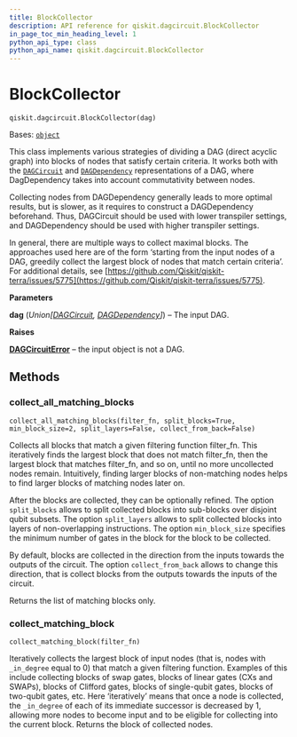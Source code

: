 ```yaml
---
title: BlockCollector
description: API reference for qiskit.dagcircuit.BlockCollector
in_page_toc_min_heading_level: 1
python_api_type: class
python_api_name: qiskit.dagcircuit.BlockCollector
---
```


# BlockCollector

<span id="qiskit.dagcircuit.BlockCollector" />

`qiskit.dagcircuit.BlockCollector(dag)`

Bases: [`object`](https://docs.python.org/3/library/functions.html#object "(in Python v3.11)")

This class implements various strategies of dividing a DAG (direct acyclic graph) into blocks of nodes that satisfy certain criteria. It works both with the [`DAGCircuit`](qiskit.dagcircuit.DAGCircuit "qiskit.dagcircuit.DAGCircuit") and [`DAGDependency`](qiskit.dagcircuit.DAGDependency "qiskit.dagcircuit.DAGDependency") representations of a DAG, where DagDependency takes into account commutativity between nodes.

Collecting nodes from DAGDependency generally leads to more optimal results, but is slower, as it requires to construct a DAGDependency beforehand. Thus, DAGCircuit should be used with lower transpiler settings, and DAGDependency should be used with higher transpiler settings.

In general, there are multiple ways to collect maximal blocks. The approaches used here are of the form ‘starting from the input nodes of a DAG, greedily collect the largest block of nodes that match certain criteria’. For additional details, see [https://github.com/Qiskit/qiskit-terra/issues/5775](https://github.com/Qiskit/qiskit-terra/issues/5775).

**Parameters**

**dag** (*Union\[*[*DAGCircuit*](qiskit.dagcircuit.DAGCircuit "qiskit.dagcircuit.DAGCircuit")*,* [*DAGDependency*](qiskit.dagcircuit.DAGDependency "qiskit.dagcircuit.DAGDependency")*]*) – The input DAG.

**Raises**

[**DAGCircuitError**](dagcircuit#qiskit.dagcircuit.DAGCircuitError "qiskit.dagcircuit.DAGCircuitError") – the input object is not a DAG.

## Methods

### collect\_all\_matching\_blocks

<span id="qiskit.dagcircuit.BlockCollector.collect_all_matching_blocks" />

`collect_all_matching_blocks(filter_fn, split_blocks=True, min_block_size=2, split_layers=False, collect_from_back=False)`

Collects all blocks that match a given filtering function filter\_fn. This iteratively finds the largest block that does not match filter\_fn, then the largest block that matches filter\_fn, and so on, until no more uncollected nodes remain. Intuitively, finding larger blocks of non-matching nodes helps to find larger blocks of matching nodes later on.

After the blocks are collected, they can be optionally refined. The option `split_blocks` allows to split collected blocks into sub-blocks over disjoint qubit subsets. The option `split_layers` allows to split collected blocks into layers of non-overlapping instructions. The option `min_block_size` specifies the minimum number of gates in the block for the block to be collected.

By default, blocks are collected in the direction from the inputs towards the outputs of the circuit. The option `collect_from_back` allows to change this direction, that is collect blocks from the outputs towards the inputs of the circuit.

Returns the list of matching blocks only.

### collect\_matching\_block

<span id="qiskit.dagcircuit.BlockCollector.collect_matching_block" />

`collect_matching_block(filter_fn)`

Iteratively collects the largest block of input nodes (that is, nodes with `_in_degree` equal to 0) that match a given filtering function. Examples of this include collecting blocks of swap gates, blocks of linear gates (CXs and SWAPs), blocks of Clifford gates, blocks of single-qubit gates, blocks of two-qubit gates, etc. Here ‘iteratively’ means that once a node is collected, the `_in_degree` of each of its immediate successor is decreased by 1, allowing more nodes to become input and to be eligible for collecting into the current block. Returns the block of collected nodes.

